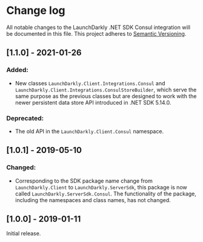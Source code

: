 # Change log

All notable changes to the LaunchDarkly .NET SDK Consul integration will be documented in this file. This project adheres to [Semantic Versioning](http://semver.org).

## [1.1.0] - 2021-01-26
### Added:
- New classes `LaunchDarkly.Client.Integrations.Consul` and `LaunchDarkly.Client.Integrations.ConsulStoreBuilder`, which serve the same purpose as the previous classes but are designed to work with the newer persistent data store API introduced in .NET SDK 5.14.0.

### Deprecated:
- The old API in the `LaunchDarkly.Client.Consul` namespace.

## [1.0.1] - 2019-05-10
### Changed:
- Corresponding to the SDK package name change from `LaunchDarkly.Client` to `LaunchDarkly.ServerSdk`, this package is now called `LaunchDarkly.ServerSdk.Consul`. The functionality of the package, including the namespaces and class names, has not changed.

## [1.0.0] - 2019-01-11

Initial release.
